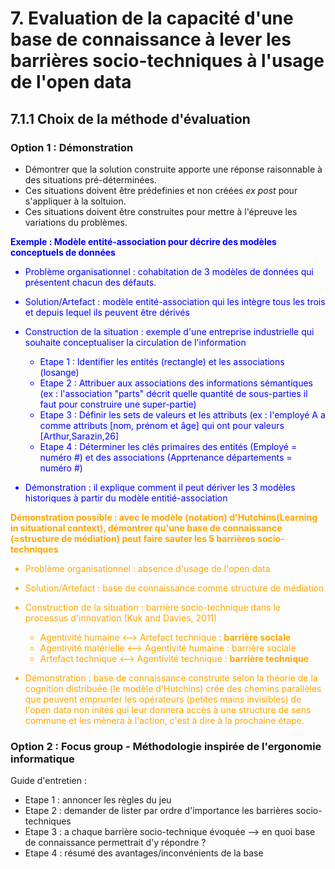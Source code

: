 # 7. Evaluation de la capacité d'une base de connaissance à lever les barrières socio-techniques à l'usage de l'open data

## 7.1.1 Choix de la méthode d'évaluation 

### Option 1 : Démonstration 

- Démontrer que la solution construite apporte une réponse raisonnable à des situations pré-déterminées. 
- Ces situations doivent être prédefinies et non créées *ex post* pour s'appliquer à la soltuion.
- Ces situations doivent être construites pour mettre à l'épreuve les variations du problèmes. 

<span style="color:blue"> 

**Exemple : Modèle entité-association pour décrire des modèles conceptuels de données**

- Problème organisationnel : cohabitation de 3 modèles de données qui présentent chacun des défauts.
- Solution/Artefact : modèle entité-association qui les intègre tous les trois et depuis lequel ils peuvent être dérivés

- Construction de la situation : exemple d'une entreprise industrielle qui souhaite conceptualiser la circulation de l'information 
 
  * Etape 1 : Identifier les entités (rectangle) et les associations (losange)
  * Etape 2 : Attribuer aux associations des informations sémantiques (ex : l'association "parts" décrit quelle quantité de sous-parties il faut pour construire une super-partie)
  * Etape 3 : Définir les sets de valeurs et les attributs (ex : l'employé A a comme attributs [nom, prénom et âge] qui ont pour valeurs [Arthur,Sarazin,26]
  * Etape 4 : Déterminer les clés primaires des entités (Employé = numéro #) et des associations (Apprtenance départements = numéro #)

- Démonstration : il explique comment il peut dériver les 3 modèles historiques à partir du modèle entitié-association 
 
</span>


<span style="color:orange"> 
  
**Démonstration possible : avec le modèle (notation) d'Hutchins(Learning in situational context), démontrer qu'une base de connaissance (=structure de médiation) peut faire sauter les 5 barrières socio-techniques** 

- Problème organisationnel : absence d'usage de l'open data 
- Solution/Artefact : base de connaissance comme structure de médiation 
- Construction de la situation : barrière socio-technique dans le processus d'innovation (Kuk and Davies, 2011)
  * Agentivité humaine <--> Artefact technique : **barrière sociale**
  * Agentivité matérielle <--> Agentivité humaine : barrière sociale
  * Artefact technique <--> Agentivité technique : **barrière technique**

- Démonstration : base de connaissance construite selon la théorie de la cognition distribuée (le modèle d'Hutchins) crée des chemins parallèles que peuvent emprunter les opérateurs (petites mains invisibles) de l'open data non inités qui leur donnera accès à une structure de sens commune et les mènera à l'action, c'est à dire à la prochaine étape.  


</span>


### Option 2 : Focus group - Méthodologie inspirée de l'ergonomie informatique 

Guide d'entretien : 

- Etape 1 : annoncer les règles du jeu 
- Etape 2 : demander de lister par ordre d'importance les barrières socio-techniques 
- Etape 3 : a chaque barrière socio-technique évoquée --> en quoi base de connaissance permettrait d'y répondre ? 
- Etape 4 : résumé des avantages/inconvénients de la base
